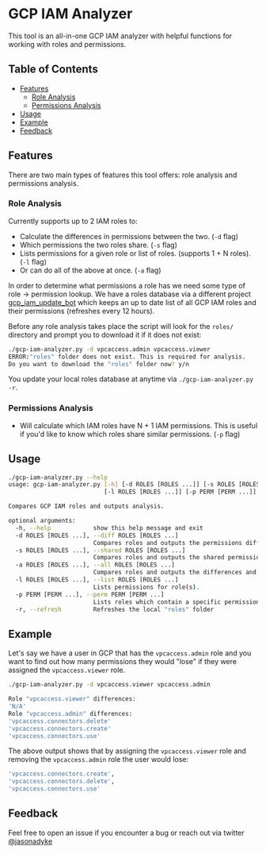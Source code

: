 # GCP IAM Analyzer

This tool is an all-in-one GCP IAM analyzer with helpful functions for working with roles and permissions.

## Table of Contents

- [Features](#features)
  - [Role Analysis](#role-analysis)
  - [Permissions Analysis](#permissions-analysis)
- [Usage](#usage)
- [Example](#example)
- [Feedback](#feedback)

## Features

There are two main types of features this tool offers: role analysis and permissions analysis. 

### Role Analysis

Currently supports up to 2 IAM roles to:

- Calculate the differences in permissions between the two. (`-d` flag)
- Which permissions the two roles share. (`-s` flag)
- Lists permissions for a given role or list of roles. (supports 1 + N roles). (`-l` flag)
- Or can do all of the above at once. (`-a` flag)

In order to determine what permissions a role has we need some type of role -> permission lookup. We have a roles database via a different project [gcp_iam_update_bot](https://github.com/jdyke/gcp_iam_update_bot) which keeps an up to date list of all GCP IAM roles and their permissions (refreshes every 12 hours).

Before any role analysis takes place the script will look for the `roles/` directory and prompt you to download it if it does not exist:

```bash
./gcp-iam-analyzer.py -d vpcaccess.admin vpcaccess.viewer
ERROR:"roles" folder does not exist. This is required for analysis.
Do you want to download the "roles" folder now? y/n
```

You update your local roles database at anytime via `./gcp-iam-analyzer.py -r`.

### Permissions Analysis

- Will calculate which IAM roles have N + 1 IAM permissions. This is useful if you'd like to know which roles share similar permissions. (`-p` flag)

## Usage

```bash
./gcp-iam-analyzer.py --help
usage: gcp-iam-analyzer.py [-h] [-d ROLES [ROLES ...]] [-s ROLES [ROLES ...]] [-a ROLES [ROLES ...]]
                           [-l ROLES [ROLES ...]] [-p PERM [PERM ...]] [-r]

Compares GCP IAM roles and outputs analysis.

optional arguments:
  -h, --help            show this help message and exit
  -d ROLES [ROLES ...], --diff ROLES [ROLES ...]
                        Compares roles and outputs the permissions difference.
  -s ROLES [ROLES ...], --shared ROLES [ROLES ...]
                        Compares roles and outputs the shared permissions.
  -a ROLES [ROLES ...], --all ROLES [ROLES ...]
                        Compares roles and outputs the differences and the shared permissins.
  -l ROLES [ROLES ...], --list ROLES [ROLES ...]
                        Lists permissions for role(s).
  -p PERM [PERM ...], --perm PERM [PERM ...]
                        Lists roles which contain a specific permission.
  -r, --refresh         Refreshes the local "roles" folder
```

## Example

Let's say we have a user in GCP that has the `vpcaccess.admin` role and you want to find out how many permissions they would "lose" if they were assigned the `vpcaccess.viewer` role.

```bash
./gcp-iam-analyzer.py -d vpcaccess.viewer vpcaccess.admin

Role "vpcaccess.viewer" differences:
'N/A'
Role "vpcaccess.admin" differences:
'vpcaccess.connectors.delete'
'vpcaccess.connectors.create'
'vpcaccess.connectors.use'
```

The above output shows that by assigning the `vpcaccess.viewer` role and removing the `vpcaccess.admin` role the user would lose:

```bash
'vpcaccess.connectors.create',
'vpcaccess.connectors.delete',
'vpcaccess.connectors.use'
 ```

## Feedback

Feel free to open an issue if you encounter a bug or reach out via twitter [@jasonadyke](https://twitter.com/jasonadyke)
